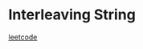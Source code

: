 Interleaving String
===================
[leetcode](https://leetcode.com/problems/interleaving-string)
